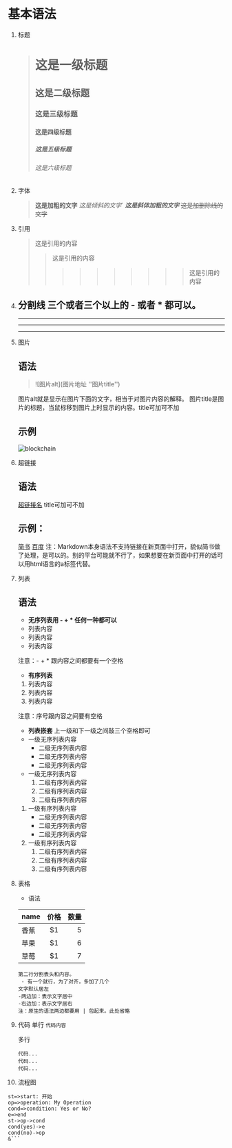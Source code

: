 # 基本语法
1. 标题
    ># 这是一级标题
    >## 这是二级标题
    >### 这是三级标题
    >#### 这是四级标题
    >##### 这是五级标题
    >###### 这是六级标题
2. 字体
    >**这是加粗的文字**
    >*这是倾斜的文字*`
    >***这是斜体加粗的文字***
    >~~这是加删除线的文字~~
3. 引用
    >这是引用的内容
    >>这是引用的内容
    >>>>>>>>>>这是引用的内容
4. 分割线 三个或者三个以上的 - 或者 * 都可以。
    ---
    ----
    ***
    *****
5. 图片
   ## 语法
   > ![图片alt](图片地址 ''图片title'')

    图片alt就是显示在图片下面的文字，相当于对图片内容的解释。
    图片title是图片的标题，当鼠标移到图片上时显示的内容。title可加可不加

    ## 示例
    ![blockchain](https://www.baidu.com/img/superlogo_c4d7df0a003d3db9b65e9ef0fe6da1ec.png?where=super "Baidu logo")
6. 超链接
   ## 语法
   [超链接名](超链接地址 "超链接title")
    title可加可不加

    ## 示例：
    [简书](http://jianshu.com)
    [百度](http://baidu.com)
    注：Markdown本身语法不支持链接在新页面中打开，貌似简书做了处理，是可以的。别的平台可能就不行了，如果想要在新页面中打开的话可以用html语言的a标签代替。
7. 列表
   ## 语法
   - **无序列表用 - + * 任何一种都可以**
   - 列表内容
   + 列表内容
   * 列表内容

    注意：- + * 跟内容之间都要有一个空格

    - **有序列表**
    1. 列表内容
    2. 列表内容
    3. 列表内容

    注意：序号跟内容之间要有空格

    - **列表嵌套**
    上一级和下一级之间敲三个空格即可
    - 一级无序列表内容
      - 二级无序列表内容
      - 二级无序列表内容
      - 二级无序列表内容
    - 一级无序列表内容
       1. 二级有序列表内容
       2. 二级有序列表内容
       3. 二级有序列表内容
    1. 一级有序列表内容
        - 二级无序列表内容
        - 二级无序列表内容
        - 二级无序列表内容
    2.  一级有序列表内容
        1. 二级有序列表内容
        2. 二级有序列表内容
        3. 二级有序列表内容
8. 表格
   - 语法


    | name | 价格 | 数量 |
    | :--- | :---: | ---: |
    | 香蕉 | $1 | 5 |
    | 苹果 | $1 | 6 |
    | 草莓 | $1 | 7 |


    ```
    第二行分割表头和内容。
     - 有一个就行，为了对齐，多加了几个
    文字默认居左
    -两边加：表示文字居中
    -右边加：表示文字居右
    注：原生的语法两边都要用 | 包起来。此处省略
    ```
9. 代码
    单行
    `代码内容`
    
    多行
    ```
    代码...
    代码...
    代码...
    ```

10. 流程图


```flow
st=>start: 开始
op=>operation: My Operation
cond=>condition: Yes or No?
e=>end
st->op->cond
cond(yes)->e
cond(no)->op
&```


